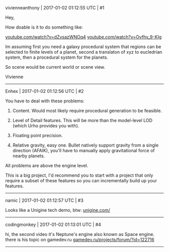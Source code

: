 vivienneanthony | 2017-01-02 01:12:55 UTC | #1

Hey,

How doable is it to do something like:

[youtube.com/watch?v=dZvsazWNOq4](https://www.youtube.com/watch?v=dZvsazWNOq4)
[youtube.com/watch?v=Ovfhv_9-KIg](https://www.youtube.com/watch?v=Ovfhv_9-KIg)


Im assuming first you need a galaxy procedural system that regions can be selected to finite levels of a planet, second a translaton of xyz to eucledrian system, then a procedural system for the planets.

So scene would be current world or scene view.

Vivienne

-------------------------

Enhex | 2017-01-02 01:12:56 UTC | #2

You have to deal with these problems:

1. Content. Would most likely require procedural generation to be feasible.

2. Level of Detail features. This will be more than the model-level LOD (which Urho provides you with).

3. Floating point precision. 

4. Relative gravity, easy one. Bullet natively support gravity from a single direction (AFAIK), you'll have to manually apply gravitational force of nearby planets.

All problems are above the engine level.

This is a big project, I'd recommend you to start with a project that only require a subset of these features so you can incrementally build up your features.

-------------------------

namic | 2017-01-02 01:12:57 UTC | #3

Looks like a Unigine tech demo, btw: [unigine.com/](http://unigine.com/)

-------------------------

codingmonkey | 2017-01-02 01:13:01 UTC | #4

hi, the second video it's Neptune's engine also known as Space engine. there is his topic on gamedev.ru 
[gamedev.ru/projects/forum/?id=122716](http://www.gamedev.ru/projects/forum/?id=122716)

-------------------------


